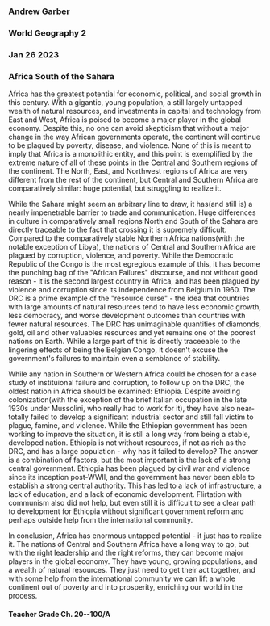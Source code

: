 ### Andrew Garber
### World Geography 2
### Jan 26 2023
### Africa South of the Sahara

Africa has the greatest potential for economic, political, and social growth in this century. With a gigantic, young population, a still largely untapped wealth of natural resources, and investments in capital and technology from East and West, Africa is poised to become a major player in the global economy. Despite this, no one can avoid skepticism that without a major change in the way African governments operate, the continent will continue to be plagued by poverty, disease, and violence. None of this is meant to imply that Africa is a monolithic entity, and this point is exemplified by the extreme nature of all of these points in the Central and Southern regions of the continent. The North, East, and Northwest regions of Africa are very different from the rest of the continent, but Central and Southern Africa are comparatively similar: huge potential, but struggling to realize it.

While the Sahara might seem an arbitrary line to draw, it has(and still is) a nearly impenetrable barrier to trade and communication. Huge differences in culture in comparatively small regions North and South of the Sahara are directly traceable to the fact that crossing it is supremely difficult. Compared to the comparatively stable Northern Africa nations(with the notable exception of Libya), the nations of Central and Southern Africa are plagued by corruption, violence, and poverty. While the Democratic Republic of the Congo is the most egregious example of this, it has become the punching bag of the "African Failures" discourse, and not without good reason - it is the second largest country in Africa, and has been plagued by violence and corruption since its independence from Belgium in 1960. The DRC is a prime example of the "resource curse" - the idea that countries with large amounts of natural resources tend to have less economic growth, less democracy, and worse development outcomes than countries with fewer natural resources. The DRC has unimaginable quantities of diamonds, gold, oil and other valuables resources and yet remains one of the poorest nations on Earth. While a large part of this is directly traceeable to the lingering effects of being the Belgian Congo, it doesn't excuse the government's failures to maintain even a semblance of stability. 

While any nation in Southern or Western Africa could be chosen for a case study of instituional failure and corruption, to follow up on the DRC, the oldest nation in Africa should be examined: Ethiopia. Despite avoiding colonization(with the exception of the brief Italian occupation in the late 1930s under Mussolini, who really had to work for it), they have also near-totally failed to develop a significant industrial sector and still fall victim to plague, famine, and violence. While the Ethiopian government has been working to improve the situation, it is still a long way from being a stable, developed nation. Ethiopia is not without resources, if not as rich as the DRC, and has a large population - why has it failed to develop? The answer is a combination of factors, but the most important is the lack of a strong central government. Ethiopia has been plagued by civil war and violence since its inception post-WWII, and the government has never been able to establish a strong central authority. This has led to a lack of infrastructure, a lack of education, and a lack of economic development. Flirtation with communism also did not help, but even still it is difficult to see a clear path to development for Ethiopia without significant government reform and perhaps outside help from the international community.

In conclusion, Africa has enormous untapped potential - it just has to realize it. The nations of Central and Southern Africa have a long way to go, but with the right leadership and the right reforms, they can become major players in the global economy. They have young, growing populations, and a wealth of natural resources. They just need to get their act together, and with some help from the international community we can lift a whole continent out of poverty and into prosperity, enriching our world in the process.

#### Teacher Grade Ch. 20--100/A
